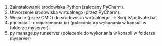 1. Zainstalowanie środowiska Python (zalecany PyCharm).
2. Utworzenie środowiska wirtualnego (przez PyCharm).
3. Wejście (przez CMD) do środowiska wirtualnego. ->   Scripts\activate.bat
4. pip install -r requirements.txt (polecenie do wykonania w konsoli w folderze myserver).
5. py manage.py runserver (polecenie do wykonania w konsoli w folderze myserver)
